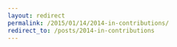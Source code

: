 ```yaml
---
layout: redirect
permalink: /2015/01/14/2014-in-contributions/
redirect_to: /posts/2014-in-contributions
---
```

